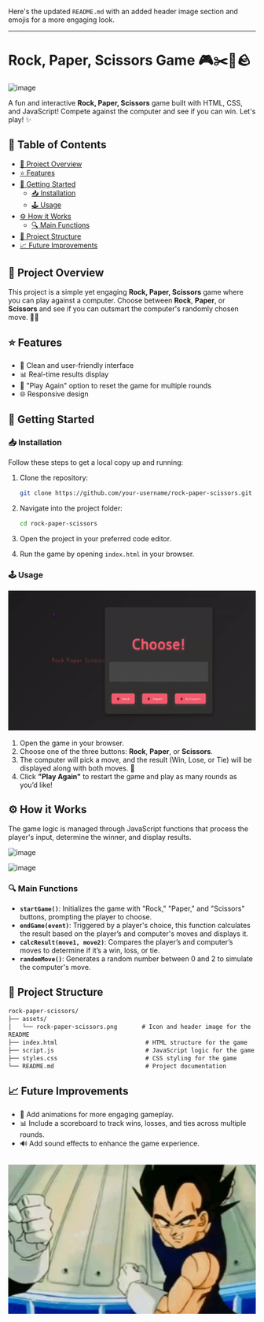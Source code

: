 Here's the updated `README.md` with an added header image section and emojis for a more engaging look.

---

# Rock, Paper, Scissors Game 🎮✂️📜🪨

![image](https://github.com/user-attachments/assets/79379578-1f0a-4df2-846e-4f561eed7070)


A fun and interactive **Rock, Paper, Scissors** game built with HTML, CSS, and JavaScript! Compete against the computer and see if you can win. Let's play! ✨

## 📖 Table of Contents
- [🎲 Project Overview](#project-overview)
- [⭐ Features](#features)
- [🚀 Getting Started](#getting-started)
  - [📥 Installation](#installation)
  - [🕹️ Usage](#usage)
- [⚙️ How it Works](#how-it-works)
  - [🔍 Main Functions](#main-functions)
- [📂 Project Structure](#project-structure)
- [📈 Future Improvements](#future-improvements)

## 🎲 Project Overview

This project is a simple yet engaging **Rock, Paper, Scissors** game where you can play against a computer. Choose between **Rock**, **Paper**, or **Scissors** and see if you can outsmart the computer's randomly chosen move. 🧠💥

## ⭐ Features

- 🎨 Clean and user-friendly interface
- 📊 Real-time results display
- 🔄 "Play Again" option to reset the game for multiple rounds
- 🌐 Responsive design

## 🚀 Getting Started

### 📥 Installation

Follow these steps to get a local copy up and running:

1. Clone the repository:
   ```bash
   git clone https://github.com/your-username/rock-paper-scissors.git
   ```

2. Navigate into the project folder:
   ```bash
   cd rock-paper-scissors
   ```

3. Open the project in your preferred code editor.

4. Run the game by opening `index.html` in your browser.

### 🕹️ Usage

![Rock Paper Scissors Game Screenshot](./assets/RockPaperScissors-Opera2024-11-1117-49-36-ezgif.com-video-to-gif-converter.gif)

1. Open the game in your browser.
2. Choose one of the three buttons: **Rock**, **Paper**, or **Scissors**.
3. The computer will pick a move, and the result (Win, Lose, or Tie) will be displayed along with both moves. 🎉
4. Click **"Play Again"** to restart the game and play as many rounds as you’d like!

## ⚙️ How it Works
The game logic is managed through JavaScript functions that process the player's input, determine the winner, and display results.

![image](https://github.com/user-attachments/assets/5e7cae53-fda3-4538-b7c2-91af10daeb97)

![image](https://github.com/user-attachments/assets/60a77012-cb19-46a9-9ddb-5e4555312257)

### 🔍 Main Functions

- **`startGame()`**: Initializes the game with "Rock," "Paper," and "Scissors" buttons, prompting the player to choose.
- **`endGame(event)`**: Triggered by a player's choice, this function calculates the result based on the player’s and computer's moves and displays it.
- **`calcResult(move1, move2)`**: Compares the player’s and computer’s moves to determine if it’s a win, loss, or tie.
- **`randomMove()`**: Generates a random number between 0 and 2 to simulate the computer's move.

## 📂 Project Structure

```
rock-paper-scissors/
├── assets/
│   └── rock-paper-scissors.png       # Icon and header image for the README
├── index.html                         # HTML structure for the game
├── script.js                          # JavaScript logic for the game
├── styles.css                         # CSS styling for the game
└── README.md                          # Project documentation
```

## 📈 Future Improvements

- 🎥 Add animations for more engaging gameplay.
- 📊 Include a scoreboard to track wins, losses, and ties across multiple rounds.
- 🔊 Add sound effects to enhance the game experience.


![Rock Paper Scissors Game Screenshot](./assets/RPS.gif)
---
